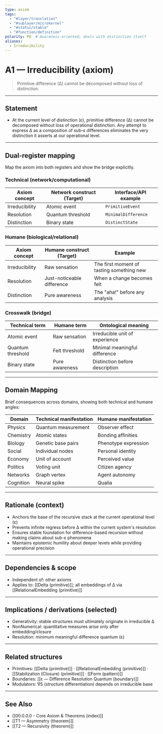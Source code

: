 ```yaml
---
type: axiom
tags:
  - "#layer/translation"
  - "#sublayer/microkernel"
  - "#status/stable"
  - "#function/definition"
polarity: P0  # Awareness-oriented; deals with distinction itself
aliases:
  - Irreducibility
---
```


# A1 — Irreducibility (axiom)

> Primitive difference (∆) cannot be decomposed without loss of distinction.

---

## Statement

- At the current level of distinction (ε), primitive difference (∆) cannot be decomposed without loss of operational distinction. Any attempt to express ∆ as a composition of sub-ε differences eliminates the very distinction it asserts at our operational level.

---

## Dual‑register mapping

Map the axiom into both registers and show the bridge explicitly.

### Technical (network/computational)

| Axiom concept | Network construct (Target) | Interface/API example |
|---------------|---------------------------|----------------------|
| Irreducibility | Atomic event | `PrimitiveEvent` |
| Resolution | Quantum threshold | `MinimalDifference` |
| Distinction | Binary state | `DistinctState` |

### Humane (biological/relational)

| Axiom concept | Humane construct (Target) | Example |
|---------------|---------------------------|---------|
| Irreducibility | Raw sensation | The first moment of tasting something new |
| Resolution | Just-noticeable difference | When a change becomes felt |
| Distinction | Pure awareness | The "aha!" before any analysis |

### Crosswalk (bridge)

| Technical term | Humane term | Ontological meaning |
|---------------|-------------|-------------------|
| Atomic event | Raw sensation | Irreducible unit of experience |
| Quantum threshold | Felt threshold | Minimal meaningful difference |
| Binary state | Pure awareness | Distinction before description |

---

## Domain Mapping

Brief consequences across domains, showing both technical and humane angles:

| Domain | Technical manifestation | Humane manifestation |
|--------|------------------------|---------------------|
| Physics | Quantum measurement | Observer effect |
| Chemistry | Atomic states | Bonding affinities |
| Biology | Genetic base pairs | Phenotype expression |
| Social | Individual nodes | Personal identity |
| Economy | Unit of account | Perceived value |
| Politics | Voting unit | Citizen agency |
| Networks | Graph vertex | Agent autonomy |
| Cognition | Neural spike | Qualia |

---

## Rationale (context)

- Anchors the base of the recursive stack at the current operational level (ε)
- Prevents infinite regress before ∆ within the current system's resolution
- Ensures stable foundation for difference-based recursion without making claims about sub-ε phenomena
- Maintains epistemic humility about deeper levels while providing operational precision

---

## Dependencies & scope

- Independent of: other axioms
- Applies to: [[Delta (primitive)]]; all embeddings of ∆ via [[RelationalEmbedding (primitive)]]

---

## Implications / derivations (selected)

- Generativity: stable structures must ultimately originate in irreducible ∆
- NonNumerical: quantitative measures arise only after embedding/closure
- Resolution: minimum meaningful difference quantum (ε)

---

## Related structures

- Primitives: [[Delta (primitive)]] · [[RelationalEmbedding (primitive)]] · [[Stabilization (Closure) (primitive)]] · [[Form (pattern)]]
- Boundaries: [[ε — Difference Resolution Quantum (boundary)]]
- Modulators: ∇S (structure differentiation) depends on irreducible base

---

## See Also

- [[00.0.0.0 - Core Axiom & Theorems (index)]]
- [[T1 — Asymmetry (theorem)]]
- [[T2 — Recursivity (theorem)]]